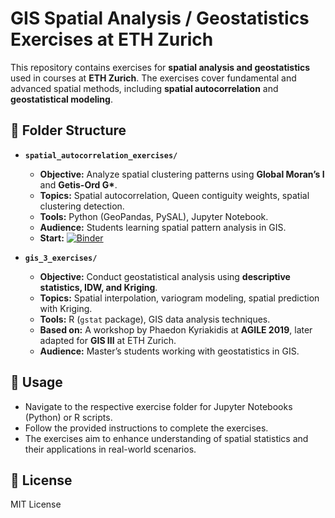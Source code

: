 # **GIS Spatial Analysis / Geostatistics Exercises at ETH Zurich**

This repository contains exercises for **spatial analysis and geostatistics** used in courses at **ETH Zurich**. The exercises cover fundamental and advanced spatial methods, including **spatial autocorrelation** and **geostatistical modeling**.

## **📂 Folder Structure**
- **`spatial_autocorrelation_exercises/`**  
  - **Objective:** Analyze spatial clustering patterns using **Global Moran’s I** and **Getis-Ord G\***.  
  - **Topics:** Spatial autocorrelation, Queen contiguity weights, spatial clustering detection.  
  - **Tools:** Python (GeoPandas, PySAL), Jupyter Notebook.  
  - **Audience:** Students learning spatial pattern analysis in GIS.  
  - **Start:** [![Binder](https://mybinder.org/badge_logo.svg)](https://mybinder.org/v2/gh/jschito/geostatistics/HEAD?urlpath=%2Fdoc%2Ftree%2Fspatial_autocorrelation_exercises%2FSpatial_Autocorrelation_Analysis.ipynb)

- **`gis_3_exercises/`**  
  - **Objective:** Conduct geostatistical analysis using **descriptive statistics, IDW, and Kriging**.  
  - **Topics:** Spatial interpolation, variogram modeling, spatial prediction with Kriging.  
  - **Tools:** R (`gstat` package), GIS data analysis techniques.  
  - **Based on:** A workshop by Phaedon Kyriakidis at **AGILE 2019**, later adapted for **GIS III** at ETH Zurich.  
  - **Audience:** Master’s students working with geostatistics in GIS.  

## **📌 Usage**
- Navigate to the respective exercise folder for Jupyter Notebooks (Python) or R scripts.
- Follow the provided instructions to complete the exercises.
- The exercises aim to enhance understanding of spatial statistics and their applications in real-world scenarios.

## **📜 License**
MIT License  
